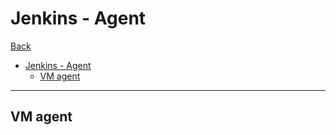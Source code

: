 # Jenkins - Agent
[Back](../README.md)

- [Jenkins - Agent](#jenkins---agent)
  - [VM agent](#vm-agent)

---

## VM agent

